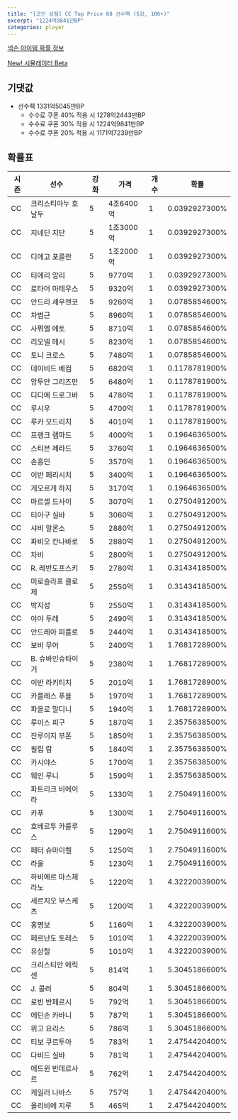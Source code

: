 ```yaml
---
title: "[코인 상점] CC Top Price 60 선수팩 (5강, 106+)"
excerpt: "1224억9841만BP"
categories: player
---
```

[넥슨 아이템 확률 정보](http://iteminfo.nexon.com/probability/fco?sn=7598)

[New! 시뮬레이터 Beta](/simulator/7598)
## 기댓값
- 선수팩 1331억5045만BP
  - 수수료 쿠폰 40% 적용 시 1278억2443만BP
  - 수수료 쿠폰 30% 적용 시 1224억9841만BP
  - 수수료 쿠폰 20% 적용 시 1171억7239만BP


## 확률표

|시즌|선수|강화|가격|개수|확률|
|---|---|---|---|---|---|
|CC|크리스티아누 호날두|5|4조6400억|1|0.0392927300%|
|CC|지네딘 지단|5|1조3000억|1|0.0392927300%|
|CC|디에고 포를란|5|1조2000억|1|0.0392927300%|
|CC|티에리 앙리|5|9770억|1|0.0392927300%|
|CC|로타어 마테우스|5|9320억|1|0.0392927300%|
|CC|안드리 셰우첸코|5|9260억|1|0.0785854600%|
|CC|차범근|5|8960억|1|0.0785854600%|
|CC|사뮈엘 에토|5|8710억|1|0.0785854600%|
|CC|리오넬 메시|5|8230억|1|0.0785854600%|
|CC|토니 크로스|5|7480억|1|0.0785854600%|
|CC|데이비드 베컴|5|6820억|1|0.1178781900%|
|CC|앙투안 그리즈만|5|6480억|1|0.1178781900%|
|CC|디디에 드로그바|5|4780억|1|0.1178781900%|
|CC|루시우|5|4700억|1|0.1178781900%|
|CC|루카 모드리치|5|4010억|1|0.1178781900%|
|CC|프랭크 램파드|5|4000억|1|0.1964636500%|
|CC|스티븐 제라드|5|3760억|1|0.1964636500%|
|CC|손흥민|5|3570억|1|0.1964636500%|
|CC|이반 페리시치|5|3400억|1|0.1964636500%|
|CC|게오르게 하지|5|3170억|1|0.1964636500%|
|CC|마르셀 드사이|5|3070억|1|0.2750491200%|
|CC|티아구 실바|5|3060억|1|0.2750491200%|
|CC|샤비 알론소|5|2880억|1|0.2750491200%|
|CC|파비오 칸나바로|5|2880억|1|0.2750491200%|
|CC|차비|5|2800억|1|0.2750491200%|
|CC|R. 레반도프스키|5|2780억|1|0.3143418500%|
|CC|미로슬라프 클로제|5|2550억|1|0.3143418500%|
|CC|박지성|5|2550억|1|0.3143418500%|
|CC|야야 투레|5|2490억|1|0.3143418500%|
|CC|안드레아 피를로|5|2440억|1|0.3143418500%|
|CC|보비 무어|5|2400억|1|1.7681728900%|
|CC|B. 슈바인슈타이거|5|2380억|1|1.7681728900%|
|CC|이반 라키티치|5|2010억|1|1.7681728900%|
|CC|카를레스 푸욜|5|1970억|1|1.7681728900%|
|CC|파올로 말디니|5|1940억|1|1.7681728900%|
|CC|루이스 피구|5|1870억|1|2.3575638500%|
|CC|잔루이지 부폰|5|1850억|1|2.3575638500%|
|CC|필립 람|5|1840억|1|2.3575638500%|
|CC|카시야스|5|1700억|1|2.3575638500%|
|CC|웨인 루니|5|1590억|1|2.3575638500%|
|CC|파트리크 비에이라|5|1330억|1|2.7504911600%|
|CC|카푸|5|1300억|1|2.7504911600%|
|CC|호베르투 카를루스|5|1290억|1|2.7504911600%|
|CC|페터 슈마이켈|5|1250억|1|2.7504911600%|
|CC|라울|5|1230억|1|2.7504911600%|
|CC|하비에르 마스체라노|5|1220억|1|4.3222003900%|
|CC|세르지오 부스케츠|5|1200억|1|4.3222003900%|
|CC|홍명보|5|1160억|1|4.3222003900%|
|CC|페르난도 토레스|5|1010억|1|4.3222003900%|
|CC|유상철|5|1010억|1|4.3222003900%|
|CC|크리스티안 에릭센|5|814억|1|5.3045186600%|
|CC|J. 콜러|5|804억|1|5.3045186600%|
|CC|로빈 반페르시|5|792억|1|5.3045186600%|
|CC|에딘손 카바니|5|787억|1|5.3045186600%|
|CC|위고 요리스|5|786억|1|5.3045186600%|
|CC|티보 쿠르투아|5|783억|1|2.4754420400%|
|CC|다비드 실바|5|781억|1|2.4754420400%|
|CC|에드윈 반데르사르|5|762억|1|2.4754420400%|
|CC|케일러 나바스|5|757억|1|2.4754420400%|
|CC|올리비에 지루|5|465억|1|2.4754420400%|
